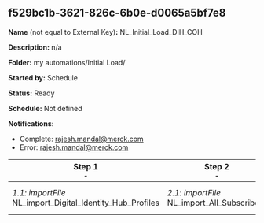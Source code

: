 ## f529bc1b-3621-826c-6b0e-d0065a5bf7e8

**Name** (not equal to External Key)**:** NL_Initial_Load_DIH_COH

**Description:** n/a

**Folder:** my automations/Initial Load/

**Started by:** Schedule

**Status:** Ready

**Schedule:** Not defined

**Notifications:**

* Complete: rajesh.mandal@merck.com
* Error: rajesh.mandal@merck.com

| Step 1<br>_<small>-</small>_ | Step 2<br>_<small>-</small>_ | Step 3<br>_<small>-</small>_ | Step 4<br>_<small>-</small>_ | Step 5<br>_<small>-</small>_ |
| --- | --- | --- | --- | --- |
| _1.1: importFile_<br>NL_import_Digital_Identity_Hub_Profiles | _2.1: importFile_<br>NL_import_All_Subscribers | _3.1: importFile_<br>NL_import_Publication_List_Commercial email communication | _4.1: importFile_<br>NL_import_Publication_List_Branded Communication (BC) | _5.1: importFile_<br>NL_import_Publication_List_Unbranded Communication (UC) |
